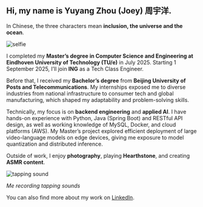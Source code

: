 ## Hi, my name is Yuyang Zhou (Joey) 周宇洋.

In Chinese, the three characters mean **inclusion, the universe and the ocean**.

<img src="https://imgurlcrcz.oss-cn-hangzhou.aliyuncs.com/img/202508150224874.png" alt="selfie" loading="lazy" style="max-width:80%; height:auto; display:block;">

I completed my **Master’s degree in Computer Science and Engineering at Eindhoven University of Technology (TU/e)** in July 2025. Starting 1 September 2025, I’ll join **ING** as a Tech Class Engineer.

Before that, I received my **Bachelor’s degree** from **Beijing University of Posts and Telecommunications**. My internships exposed me to diverse industries from national infrastructure to consumer tech and global manufacturing, which shaped my adaptability and problem-solving skills.

Technically, my focus is on **backend engineering** and **applied AI**. I have hands-on experience with Python, Java (Spring Boot) and RESTful API design, as well as working knowledge of MySQL, Docker, and cloud platforms (AWS). My Master’s project explored efficient deployment of large video-language models on edge devices, giving me exposure to model quantization and distributed inference.

Outside of work, I enjoy **photography**, playing **Hearthstone**, and creating **ASMR content**.


<img src="https://imgurlcrcz.oss-cn-hangzhou.aliyuncs.com/img/202508150244274.png" alt="tapping sound" loading="lazy" style="max-width:80%; height:auto; display:block;">

*Me recording tapping sounds*

You can also find more about my work on [LinkedIn](https://www.linkedin.com/in/joeyzhou5/).

